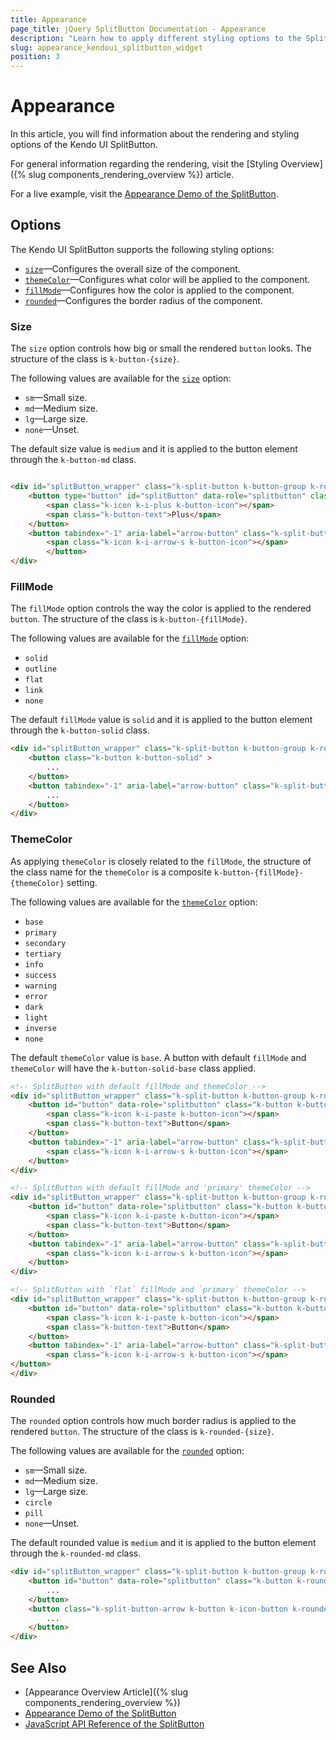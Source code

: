 ```yaml
---
title: Appearance
page_title: jQuery SplitButton Documentation - Appearance
description: "Learn how to apply different styling options to the SplitButton widget."
slug: appearance_kendoui_splitbutton_widget
position: 3
---
```


# Appearance

In this article, you will find information about the rendering and styling options of the Kendo UI SplitButton.

For general information regarding the rendering, visit the [Styling Overview]({% slug components_rendering_overview %}) article.

For a live example, visit the [Appearance Demo of the SplitButton](https://demos.telerik.com/kendo-ui/splitbutton/appearance).

## Options

The Kendo UI SplitButton supports the following styling options:

- [`size`](#size)—Configures the overall size of the component.
- [`themeColor`](#themecolor)—Configures what color will be applied to the component.
- [`fillMode`](#fillmode)—Configures how the color is applied to the component.
- [`rounded`](#rounded)—Configures the border radius of the component.

### Size

The `size` option controls how big or small the rendered `button` looks. The structure of the class is `k-button-{size}`.

The following values are available for the [`size`](/api/javascript/ui/splitbutton/configuration/size) option:

- `sm`—Small size.
- `md`—Medium size.
- `lg`—Large size.
- `none`—Unset.

The default size value is `medium` and it is applied to the button element through the `k-button-md` class.

```html

<div id="splitButton_wrapper" class="k-split-button k-button-group k-rounded-md">
    <button type="button" id="splitButton" data-role="splitbutton" class="k-button k-button-md k-rounded-md k-button-solid k-button-solid-base" aria-label="Plus splitbutton">
        <span class="k-icon k-i-plus k-button-icon"></span>
        <span class="k-button-text">Plus</span>
    </button>
    <button tabindex="-1" aria-label="arrow-button" class="k-split-button-arrow k-button k-button-md k-rounded-md k-button-solid k-button-solid-base k-icon-button" type="button">
        <span class="k-icon k-i-arrow-s k-button-icon"></span>
        </button>
</div>
```

### FillMode

The `fillMode` option controls the way the color is applied to the rendered `button`. The structure of the class is `k-button-{fillMode}`.

The following values are available for the [`fillMode`](/api/javascript/ui/splitbutton/configuration/fillmode) option:

- `solid`
- `outline`
- `flat`
- `link`
- `none`

The default `fillMode` value is `solid` and it is applied to the button element through the `k-button-solid` class.

```html
<div id="splitButton_wrapper" class="k-split-button k-button-group k-rounded-md">
    <button class="k-button k-button-solid" >
        ...
    </button>
    <button tabindex="-1" aria-label="arrow-button" class="k-split-button-arrow k-button-solid k-button-solid-base k-icon-button" type="button">
        ...
    </button>
</div>
```

### ThemeColor

As applying `themeColor` is closely related to the `fillMode`, the structure of the class name for the `themeColor` is a composite `k-button-{fillMode}-{themeColor}` setting.

The following values are available for the [`themeColor`](/api/javascript/ui/splitbutton/configuration/themecolor) option:

- `base`
- `primary`
- `secondary`
- `tertiary`
- `info`
- `success`
- `warning`
- `error`
- `dark`
- `light`
- `inverse`
- `none`

The default `themeColor` value is `base`. A button with default `fillMode` and `themeColor` will have the `k-button-solid-base` class applied.

```html
<!-- SplitButton with default fillMode and themeColor -->
<div id="splitButton_wrapper" class="k-split-button k-button-group k-rounded-md">
    <button id="button" data-role="splitbutton" class="k-button k-button-md k-rounded-md k-button-solid k-button-solid-base" type="button" aria-haspopup="menu" aria-expanded="false" aria-controls="button_buttonmenu" aria-label="Button splitbutton">
        <span class="k-icon k-i-paste k-button-icon"></span>
        <span class="k-button-text">Button</span>
    </button>
    <button tabindex="-1" aria-label="arrow-button" class="k-split-button-arrow k-button k-button-md k-rounded-md k-button-solid k-button-solid-base k-icon-button" type="button">
        <span class="k-icon k-i-arrow-s k-button-icon"></span>
    </button>
</div>    

<!-- SplitButton with default fillMode and 'primary' themeColor -->
<div id="splitButton_wrapper" class="k-split-button k-button-group k-rounded-md">
    <button id="button" data-role="splitbutton" class="k-button k-button-md k-rounded-md k-button-solid k-button-solid-primary" type="button" aria-haspopup="menu" aria-expanded="false" aria-controls="button_buttonmenu" aria-label="Button splitbutton">
        <span class="k-icon k-i-paste k-button-icon"></span>
        <span class="k-button-text">Button</span>
    </button>
    <button tabindex="-1" aria-label="arrow-button" class="k-split-button-arrow k-button k-icon-button k-button-md k-rounded-md k-button-solid k-button-solid-primary" type="button">
        <span class="k-icon k-i-arrow-s k-button-icon"></span>
    </button>
</div>

<!-- SplitButton with `flat` fillMode and `primary` themeColor -->
<div id="splitButton_wrapper" class="k-split-button k-button-group k-rounded-md">
    <button id="button" data-role="splitbutton" class="k-button k-button-md k-rounded-md k-button-flat k-button-flat-primary" type="button" aria-haspopup="menu" aria-expanded="false" aria-controls="button_buttonmenu" aria-label="Button splitbutton">
        <span class="k-icon k-i-paste k-button-icon"></span>
        <span class="k-button-text">Button</span>
    </button>
    <button tabindex="-1" aria-label="arrow-button" class="k-split-button-arrow k-button k-icon-button k-button-md k-rounded-md k-button-flat k-button-flat-primary" type="button">
        <span class="k-icon k-i-arrow-s k-button-icon"></span>
</button>
</div>
```

### Rounded

The `rounded` option controls how much border radius is applied to the rendered `button`. The structure of the class is `k-rounded-{size}`.

The following values are available for the [`rounded`](/api/javascript/ui/splitbutton/configuration/rounded) option:

- `sm`—Small size.
- `md`—Medium size.
- `lg`—Large size.
- `circle`
- `pill`
- `none`—Unset.

The default rounded value is `medium` and it is applied to the button element through the `k-rounded-md` class.

```html
<div id="splitButton_wrapper" class="k-split-button k-button-group k-rounded-md">
    <button id="button" data-role="splitbutton" class="k-button k-rounded-md">
        ...
    </button>
    <button class="k-split-button-arrow k-button k-icon-button k-rounded-md" type="button">
        ...
    </button>
</div>
```

## See Also

* [Appearance Overview Article]({% slug components_rendering_overview %})
* [Appearance Demo of the SplitButton](https://demos.telerik.com/kendo-ui/splitbutton/appearance)
* [JavaScript API Reference of the SplitButton](/api/javascript/ui/splitbutton)
